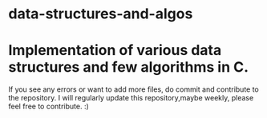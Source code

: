 # data-structures-and-algos
Implementation of various data structures and few algorithms in C.
===================================================================================

If you see any errors or want to add more files, do commit and contribute to the repository. I will regularly update  this repository,maybe weekly, please feel free to contribute.
:)
